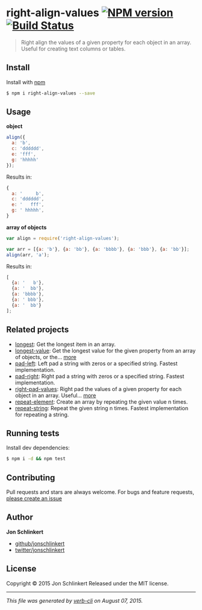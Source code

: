 # right-align-values [![NPM version](https://badge.fury.io/js/right-align-values.svg)](http://badge.fury.io/js/right-align-values)  [![Build Status](https://travis-ci.org/jonschlinkert/right-align-values.svg)](https://travis-ci.org/jonschlinkert/right-align-values)

> Right align the values of a given property for each object in an array. Useful for creating text columns or tables.

## Install

Install with [npm](https://www.npmjs.com/)

```sh
$ npm i right-align-values --save
```

## Usage

**object**

```js
align({
  a: 'b', 
  c: 'dddddd', 
  e: 'fff', 
  g: 'hhhhh'
});
```

Results in:

```js
{
  a: '     b',
  c: 'dddddd',
  e: '   fff',
  g: ' hhhhh',
}
```

**array of objects**

```js
var align = require('right-align-values');

var arr = [{a: 'b'}, {a: 'bb'}, {a: 'bbbb'}, {a: 'bbb'}, {a: 'bb'}];
align(arr, 'a');
```

Results in:

```js
[
  {a: '   b'},
  {a: '  bb'},
  {a: 'bbbb'},
  {a: ' bbb'},
  {a: '  bb'}
];
```

## Related projects

* [longest](https://github.com/jonschlinkert/longest): Get the longest item in an array.
* [longest-value](https://github.com/jonschlinkert/longest-value): Get the longest value for the given property from an array of objects, or the… [more](https://github.com/jonschlinkert/longest-value)
* [pad-left](https://github.com/jonschlinkert/pad-left): Left pad a string with zeros or a specified string. Fastest implementation.
* [pad-right](https://github.com/jonschlinkert/pad-right): Right pad a string with zeros or a specified string. Fastest implementation.
* [right-pad-values](https://github.com/jonschlinkert/right-pad-values): Right pad the values of a given property for each object in an array. Useful… [more](https://github.com/jonschlinkert/right-pad-values)
* [repeat-element](https://github.com/jonschlinkert/repeat-element): Create an array by repeating the given value n times.
* [repeat-string](https://github.com/jonschlinkert/repeat-string): Repeat the given string n times. Fastest implementation for repeating a string.

## Running tests

Install dev dependencies:

```sh
$ npm i -d && npm test
```

## Contributing

Pull requests and stars are always welcome. For bugs and feature requests, [please create an issue](https://github.com/jonschlinkert/right-align-values/issues/new)

## Author

**Jon Schlinkert**

+ [github/jonschlinkert](https://github.com/jonschlinkert)
+ [twitter/jonschlinkert](http://twitter.com/jonschlinkert)

## License

Copyright © 2015 Jon Schlinkert
Released under the MIT license.

***

_This file was generated by [verb-cli](https://github.com/assemble/verb-cli) on August 07, 2015._